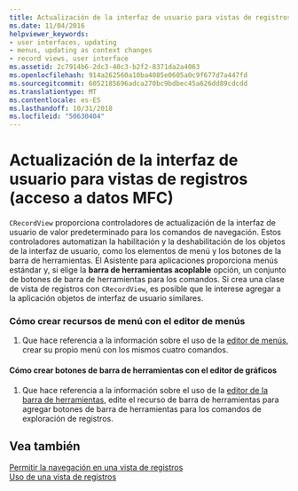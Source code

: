 ```yaml
---
title: Actualización de la interfaz de usuario para vistas de registros (acceso a datos MFC)
ms.date: 11/04/2016
helpviewer_keywords:
- user interfaces, updating
- menus, updating as context changes
- record views, user interface
ms.assetid: 2c7914b6-2dc3-40c3-b2f2-8371da2a4063
ms.openlocfilehash: 914a262560a10ba4085e0605a0c9f677d7a447fd
ms.sourcegitcommit: 6052185696adca270bc9bdbec45a626dd89cdcdd
ms.translationtype: MT
ms.contentlocale: es-ES
ms.lasthandoff: 10/31/2018
ms.locfileid: "50630404"
---
```

# <a name="user-interface-updating-for-record-views--mfc-data-access"></a>Actualización de la interfaz de usuario para vistas de registros (acceso a datos MFC)

`CRecordView` proporciona controladores de actualización de la interfaz de usuario de valor predeterminado para los comandos de navegación. Estos controladores automatizan la habilitación y la deshabilitación de los objetos de la interfaz de usuario, como los elementos de menú y los botones de la barra de herramientas. El Asistente para aplicaciones proporciona menús estándar y, si elige la **barra de herramientas acoplable** opción, un conjunto de botones de barra de herramientas para los comandos. Si crea una clase de vista de registros con `CRecordView`, es posible que le interese agregar a la aplicación objetos de interfaz de usuario similares.

### <a name="to-create-menu-resources-with-the-menu-editor"></a>Cómo crear recursos de menú con el editor de menús

1. Que hace referencia a la información sobre el uso de la [editor de menús](../windows/menu-editor.md), crear su propio menú con los mismos cuatro comandos.

#### <a name="to-create-toolbar-buttons-with-the-graphics-editor"></a>Cómo crear botones de barra de herramientas con el editor de gráficos

1. Que hace referencia a la información sobre el uso de la [editor de la barra de herramientas](../windows/toolbar-editor.md), edite el recurso de barra de herramientas para agregar botones de barra de herramientas para los comandos de exploración de registros.

## <a name="see-also"></a>Vea también

[Permitir la navegación en una vista de registros](../data/supporting-navigation-in-a-record-view-mfc-data-access.md)<br/>
[Uso de una vista de registros](../data/using-a-record-view-mfc-data-access.md)